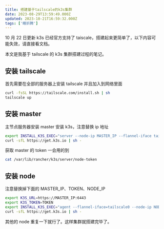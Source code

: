 ```yaml
---
title: 搭建基于tailscale的k3s集群
date: 2023-08-29T13:59:49.000Z
updated: 2023-10-21T16:59:32.000Z
tags: ['瞎折腾']
---
```

  
10 月 22 日更新
k3s 已经官方支持了 taiscale，搭建起来更简单了，以下内容可能失效，请直接看文档。

本文是我基于 tailscale 的 k3s 集群搭建过程的笔记。

## 安装 tailscale

首先需要在全部的服务器上安装 tailscale 并且加入到网络里面

```bash
curl -fsSL https://tailscale.com/install.sh | sh
tailscale up
```

## 安装 master

主节点服务器安装 master
安装 k3s，注意替换 ip 地址

```bash
export INSTALL_K3S_EXEC="server --node-ip MASTER_IP --flannel-iface tailscale0 "
curl -sfL https://get.k3s.io | sh -
```

获取 master 的 token 一会用的到

```bash
cat /var/lib/rancher/k3s/server/node-token
```

## 安装 node

注意替换掉下面的 MASTER_IP、TOKEN、NODE_IP

```bash
export K3S_URL=https://MASTER_IP:6443
export K3S_TOKEN=TOKEN
export INSTALL_K3S_EXEC="agent --flannel-iface=tailscale0 --node-ip NODE_IP --server=${K3S_URL} --token=${K3S_TOKEN}"
curl -sfL https://get.k3s.io | sh -
```

其他的 node 重复一下就行了。这样集群就搭建完毕了。
